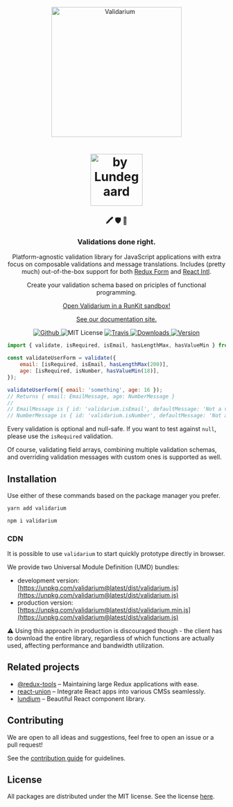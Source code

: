 <p align="center">
  <a href="https://validarium.js.org">
    <img alt="Validarium" src="https://validarium.js.org/_media/logo.png" width="300" />
  </a>
</p>

<h1 align="center">
  <a href="https://lundegaard.eu">
    <img alt="by Lundegaard" src="https://validarium.js.org/_media/by-lundegaard.png" width="120" />
  </a>
</h1>

<h3 align="center">
🖍️ 🛡  🚀
</h3>

<h3 align="center">
Validations done right.
</h3>

<p align="center">
Platform-agnostic validation library for JavaScript applications with extra focus on composable validations and message translations. Includes (pretty much) out-of-the-box support for both <a href="https://redux-form.com/">Redux Form</a> and <a href="https://github.com/formatjs/react-intl">React Intl</a>.
</p>

<p align="center">
Create your validation schema based on priciples of functional programming.
</p>

<p align="center">
<a href="https://runkit.com/aizerin/validarium">Open Validarium in a RunKit sandbox!</a>
</p>

<p align="center">
<a href="https://validarium.js.org">See our documentation site.</a>
</p>

<p align="center">
  <a href="https://github.com/lundegaard/validarium">
    <img src="https://flat.badgen.net/badge/-/github?icon=github&label" alt="Github" />
  </a>

  <img src="https://flat.badgen.net/badge/license/MIT/blue" alt="MIT License" />

  <a href="https://travis-ci.org/lundegaard/validarium">
    <img src="https://img.shields.io/travis/lundegaard/validarium/master.svg?style=flat-square" alt="Travis" />
  </a>

  <a href="https://npmjs.com/package/validarium">
    <img src="https://img.shields.io/npm/dm/@validarium/core.svg" alt="Downloads" />
  </a>

  <a href="https://npmjs.com/package/validarium">
    <img src="https://flat.badgen.net/npm/v/validarium" alt="Version" />
  </a>
</p>

```js
import { validate, isRequired, isEmail, hasLengthMax, hasValueMin } from 'validarium';

const validateUserForm = validate({
	email: [isRequired, isEmail, hasLengthMax(200)],
	age: [isRequired, isNumber, hasValueMin(18)],
});

validateUserForm({ email: 'something', age: 16 });
// Returns { email: EmailMessage, age: NumberMessage }
//
// EmailMessage is { id: 'validarium.isEmail', defaultMessage: 'Not a valid email format' }
// NumberMessage is { id: 'validarium.isNumber', defaultMessage: 'Not a number' }
```

Every validation is optional and null-safe. If you want to test against `null`, please use the `isRequired` validation.

Of course, validating field arrays, combining multiple validation schemas, and overriding validation messages with custom ones is supported as well.

## Installation

Use either of these commands based on the package manager you prefer.

```sh
yarn add validarium
```

```sh
npm i validarium
```

### CDN

It is possible to use `validarium` to start quickly prototype directly in browser.

We provide two Universal Module Definition (UMD) bundles:

- development version: [https://unpkg.com/validarium@latest/dist/validarium.js](https://unpkg.com/validarium@latest/dist/validarium.js)
- production version: [https://unpkg.com/validarium@latest/dist/validarium.min.js](https://unpkg.com/validarium@latest/dist/validarium.js)

⚠️ Using this approach in production is discouraged though - the client has to download the entire library, regardless of which functions are actually used, affecting performance and bandwidth utilization.

## Related projects

- [@redux-tools](https://github.com/lundegaard/redux-tools) – Maintaining large Redux applications with ease.
- [react-union](https://github.com/lundegaard/react-union) – Integrate React apps into various CMSs seamlessly.
- [lundium](https://github.com/lundegaard/lundium) – Beautiful React component library.

## Contributing

We are open to all ideas and suggestions, feel free to open an issue or a pull request!

See the [contribution guide](contributing) for guidelines.

## License

All packages are distributed under the MIT license. See the license [here](https://github.com/lundegaard/validarium/blob/master/LICENSE).
